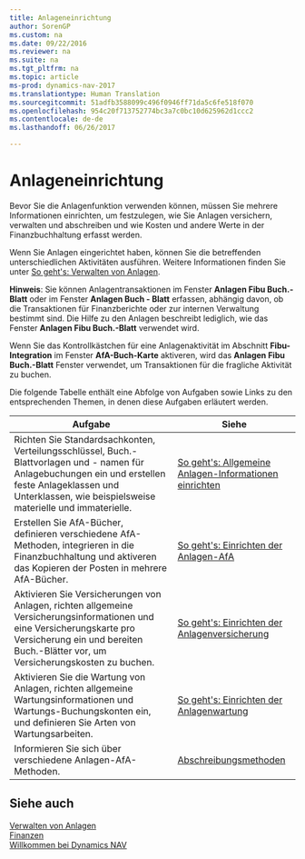 ```yaml
---
title: Anlageneinrichtung
author: SorenGP
ms.custom: na
ms.date: 09/22/2016
ms.reviewer: na
ms.suite: na
ms.tgt_pltfrm: na
ms.topic: article
ms-prod: dynamics-nav-2017
ms.translationtype: Human Translation
ms.sourcegitcommit: 51adfb3588099c496f0946ff71da5c6fe518f070
ms.openlocfilehash: 954c20f713752774bc3a7c0bc10d625962d1ccc2
ms.contentlocale: de-de
ms.lasthandoff: 06/26/2017

---
```


# <a name="set-up-fixed-assets"></a>Anlageneinrichtung
Bevor Sie die Anlagenfunktion verwenden können, müssen Sie mehrere Informationen einrichten, um festzulegen, wie Sie Anlagen versichern, verwalten und abschreiben und wie Kosten und andere Werte in der Finanzbuchhaltung erfasst werden.

Wenn Sie Anlagen eingerichtet haben, können Sie die betreffenden unterschiedlichen Aktivitäten ausführen. Weitere Informationen finden Sie unter [So geht's: Verwalten von Anlagen](fa-manage.md).

**Hinweis**: Sie können Anlagentransaktionen im Fenster **Anlagen Fibu Buch.-Blatt** oder im Fenster **Anlagen Buch - Blatt** erfassen, abhängig davon, ob die Transaktionen für Finanzberichte oder zur internen Verwaltung bestimmt sind. Die Hilfe zu den Anlagen beschreibt lediglich, wie das Fenster **Anlagen Fibu Buch.-Blatt** verwendet wird.

Wenn Sie das Kontrollkästchen für eine Anlagenaktivität im Abschnitt **Fibu-Integration** im Fenster **AfA-Buch-Karte** aktiveren, wird das **Anlagen Fibu Buch.-Blatt** Fenster verwendet, um Transaktionen für die fragliche Aktivität zu buchen.

Die folgende Tabelle enthält eine Abfolge von Aufgaben sowie Links zu den entsprechenden Themen, in denen diese Aufgaben erläutert werden.

| Aufgabe | Siehe |  
|----|-----|  
|Richten Sie Standardsachkonten, Verteilungsschlüssel, Buch.-Blattvorlagen und - namen für Anlagebuchungen ein und erstellen feste Anlageklassen und Unterklassen, wie beispielsweise materielle und immaterielle.|[So geht's: Allgemeine Anlagen-Informationen einrichten](fa-how-setup-general.md)|  
|Erstellen Sie AfA-Bücher, definieren verschiedene AfA-Methoden, integrieren in die Finanzbuchhaltung und aktiveren das Kopieren der Posten in mehrere AfA-Bücher.|[So geht's: Einrichten der Anlagen-AfA](fa-how-setup-depreciation.md)|
|Aktivieren Sie Versicherungen von Anlagen, richten allgemeine Versicherungsinformationen und eine Versicherungskarte pro Versicherung ein und bereiten Buch.-Blätter vor, um Versicherungskosten zu buchen.|[So geht's: Einrichten der Anlagenversicherung](fa-how-setup-insurance.md)|
|Aktivieren Sie die Wartung von Anlagen, richten allgemeine Wartungsinformationen und Wartungs-Buchungskonten ein, und definieren Sie Arten von Wartungsarbeiten.|[So geht's: Einrichten der Anlagenwartung](fa-how-setup-maintenance.md)|
|Informieren Sie sich über verschiedene Anlagen-AfA-Methoden.|[Abschreibungsmethoden](fa-depreciation-methods.md)|

## <a name="see-also"></a>Siehe auch
[Verwalten von Anlagen](fa-manage.md)  
[Finanzen](finance-setup.md)  
[Willkommen bei Dynamics NAV](across-get-started.md)

